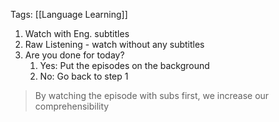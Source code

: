 Tags: [[Language Learning]]

1. Watch with Eng. subtitles
2. Raw Listening - watch without any subtitles
3. Are you done for today?
	1. Yes: Put the episodes on the background
	2. No: Go back to step 1

> By watching the episode with subs first, we increase our comprehensibility